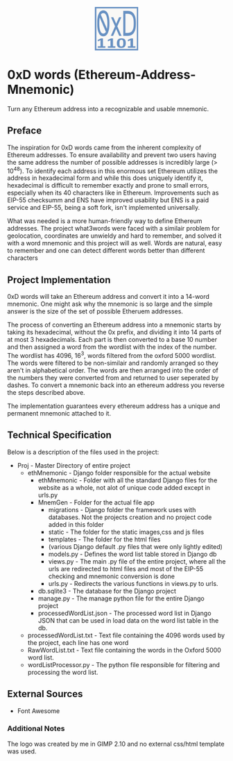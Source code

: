 <p align="center">
<img src="https://github.com/DanielMistrik/Ethereum-Address-Mnemonic/blob/01480605b450a087d4eac6ec2d452508f42a9048/ethMnemonic/MnemGen/static/bigLogo.jpg" width="100" height="100" align="center">
</p>

# 0xD words (Ethereum-Address-Mnemonic)
Turn any Ethereum address into a recognizable and usable mnemonic.
## Preface
<p> The inspiration for 0xD words came from the inherent complexity of Ethereum addresses. To ensure availability and prevent two users having the same address the number of possible addresses is incredibly large (> 10<sup>48</sup>). To identify each address in this enormous set Ethereum utilizes the address in hexadecimal form and while this does uniquely identify it, hexadecimal is difficult to remember exactly and prone to small errors, especially when its 40 characters like in Ethereum. Improvements such as EIP-55 checksumm and ENS have improved usability but ENS is a paid service and EIP-55, being a soft fork, isn't implemented universally. </p>
<p> What was needed is a more human-friendly way to define Ethereum addresses. The project what3words were faced with a similair problem for geolocation, coordinates are unwieldy and hard to remember, and solved it with a word mnemonic and this project will as well. Words are natural, easy to remember and one can detect different words better than different characters </p>

## Project Implementation
<p> 0xD words will take an Ethereum address and convert it into a 14-word mnemonic. One might ask why the mnemonic is so large and the simple answer is the size of the set of possible Etheruem addresses.</p>
<p> The process of converting an Ethereum address into a mnemonic starts by taking its hexadecimal, without the 0x prefix, and dividing it into 14 parts of at most 3 hexadecimals. Each part is then converted to a base 10 number and then assigned a word from the wordlist with the index of the number. The wordlist has 4096, 16<sup>3</sup>, words filtered from the oxford 5000 wordlist. The words were filtered to be non-similair and randomly arranged so they aren't in alphabetical order. The words are then arranged into the order of the numbers they were converted from and returned to user seperated by dashes. To convert a mnemonic back into an ethereum address you reverse the steps described above.</p>
<p> The implementation guarantees every ethereum address has a unique and permanent mnemonic attached to it.</p>

## Technical Specification
<p>Below is a description of the files used in the project:</p>

* Proj - Master Directory of entire project
  * ethMnemonic - Django folder responsible for the actual website
    * ethMnemonic - Folder with all the standard Django files for the website as a whole, not alot of unique code added except in urls.py
    * MnemGen - Folder for the actual file app
      * migrations - Django folder the framework uses with databases. Not the projects creation and no project code added in this folder
      * static - The folder for the static images,css and js files
      * templates - The folder for the html files
      * (various Django default .py files that were only lightly edited)
      * models.py - Defines the word list table stored in Django db
      * views.py - The main .py file of the entire project, where all the urls are redirected to html files and most of the EIP-55 checking and mnemonic conversion is done
      * urls.py - Redirects the various functions in views.py to urls.
    * db.sqlite3 - The database for the Django project
    * manage.py - The manage python file for the entire Django project
    * processedWordList.json - The processed word list in Django JSON that can be used in load data on the word list table in the db.  
  * processedWordList.txt - Text file containing the 4096 words used by the project, each line has one word
  * RawWordList.txt - Text file containing the words in the Oxford 5000 word list. 
  * wordListProcessor.py - The python file responsible for filtering and processing the word list.

## External Sources
* Font Awesome

### Additional Notes
The logo was created by me in GIMP 2.10 and no external css/html template was used.
